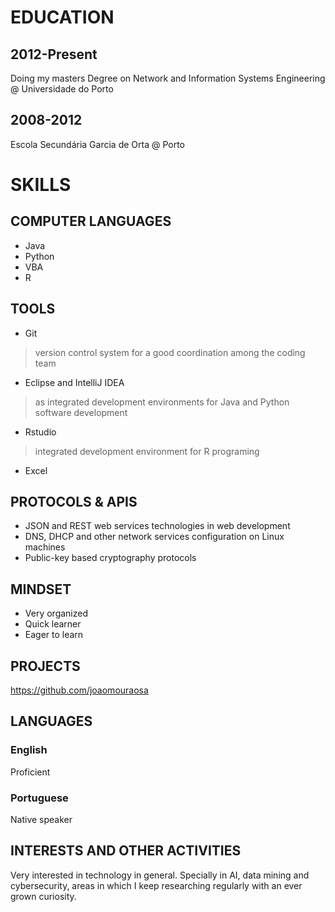 # EDUCATION
## 2012-Present
Doing my masters Degree on Network and Information Systems Engineering @ Universidade do Porto

## 2008-2012
Escola Secundária Garcia de Orta @ Porto

# SKILLS
## COMPUTER LANGUAGES
- Java
- Python
- VBA
- R

## TOOLS
- Git
>version control system for a good coordination among the coding team

- Eclipse and IntelliJ IDEA
>as integrated development environments for Java and Python software development

- Rstudio
>integrated development environment for R programing

- Excel

## PROTOCOLS & APIS
- JSON and REST web services technologies in web development
- DNS, DHCP and other network services configuration on Linux machines
- Public-key based cryptography protocols

## MINDSET
- Very organized
- Quick learner
- Eager to learn

## PROJECTS
https://github.com/joaomouraosa

## LANGUAGES
### English
Proficient
### Portuguese
Native speaker

## INTERESTS AND OTHER ACTIVITIES

Very interested in technology in general. Specially in AI, data mining and cybersecurity, areas in which I keep researching regularly with an ever grown curiosity.
